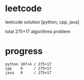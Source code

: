 # leetcode
leetcode solution [python, cpp, java]

total 275+17 algorithms problem
# progress	
	python 107+4 / 275+17
	cpp    0     / 275+17
	java   0     / 275+17
